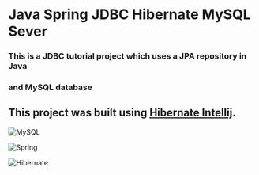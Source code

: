 # Java Spring JDBC Hibernate MySQL Sever

### This is a JDBC tutorial project which uses a JPA repository in Java
### and MySQL database

## This project was built using [Hibernate Intellij](https://www.jetbrains.com/help/idea/hibernate.html).

![MySQL](https://d1.awsstatic.com/asset-repository/products/amazon-rds/1024px-MySQL.ff87215b43fd7292af172e2a5d9b844217262571.png)

![Spring](https://spring.io/images/OG-Spring.png)

![Hibernate](https://bilisim.io/wp-content/uploads/2017/02/Hibernate-Konfigürasyonu-Best-Practises-img.jpg)